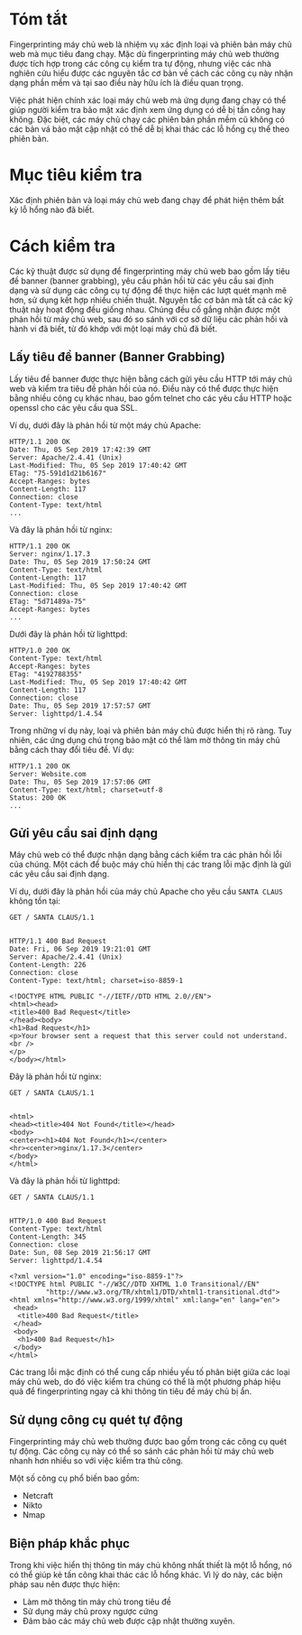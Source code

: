 # Tóm tắt  

Fingerprinting máy chủ web là nhiệm vụ xác định loại và phiên bản máy chủ web mà mục tiêu đang chạy. Mặc dù fingerprinting máy chủ web thường được tích hợp trong các công cụ kiểm tra tự động, nhưng việc các nhà nghiên cứu hiểu được các nguyên tắc cơ bản về cách các công cụ này nhận dạng phần mềm và tại sao điều này hữu ích là điều quan trọng.

Việc phát hiện chính xác loại máy chủ web mà ứng dụng đang chạy có thể giúp người kiểm tra bảo mật xác định xem ứng dụng có dễ bị tấn công hay không. Đặc biệt, các máy chủ chạy các phiên bản phần mềm cũ không có các bản vá bảo mật cập nhật có thể dễ bị khai thác các lỗ hổng cụ thể theo phiên bản.

# Mục tiêu kiểm tra  

Xác định phiên bản và loại máy chủ web đang chạy để phát hiện thêm bất kỳ lỗ hổng nào đã biết.

# Cách kiểm tra  

Các kỹ thuật được sử dụng để fingerprinting máy chủ web bao gồm lấy tiêu đề banner (banner grabbing), yêu cầu phản hồi từ các yêu cầu sai định dạng và sử dụng các công cụ tự động để thực hiện các lượt quét mạnh mẽ hơn, sử dụng kết hợp nhiều chiến thuật. Nguyên tắc cơ bản mà tất cả các kỹ thuật này hoạt động đều giống nhau. Chúng đều cố gắng nhận được một phản hồi từ máy chủ web, sau đó so sánh với cơ sở dữ liệu các phản hồi và hành vi đã biết, từ đó khớp với một loại máy chủ đã biết.

## Lấy tiêu đề banner (Banner Grabbing)  

Lấy tiêu đề banner được thực hiện bằng cách gửi yêu cầu HTTP tới máy chủ web và kiểm tra tiêu đề phản hồi của nó. Điều này có thể được thực hiện bằng nhiều công cụ khác nhau, bao gồm telnet cho các yêu cầu HTTP hoặc openssl cho các yêu cầu qua SSL.

Ví dụ, dưới đây là phản hồi từ một máy chủ Apache:

```
HTTP/1.1 200 OK
Date: Thu, 05 Sep 2019 17:42:39 GMT
Server: Apache/2.4.41 (Unix)
Last-Modified: Thu, 05 Sep 2019 17:40:42 GMT
ETag: "75-591d1d21b6167"
Accept-Ranges: bytes
Content-Length: 117
Connection: close
Content-Type: text/html
...
```

Và đây là phản hồi từ nginx:

```
HTTP/1.1 200 OK
Server: nginx/1.17.3
Date: Thu, 05 Sep 2019 17:50:24 GMT
Content-Type: text/html
Content-Length: 117
Last-Modified: Thu, 05 Sep 2019 17:40:42 GMT
Connection: close
ETag: "5d71489a-75"
Accept-Ranges: bytes
...
```

Dưới đây là phản hồi từ lighttpd:

```
HTTP/1.0 200 OK
Content-Type: text/html
Accept-Ranges: bytes
ETag: "4192788355"
Last-Modified: Thu, 05 Sep 2019 17:40:42 GMT
Content-Length: 117
Connection: close
Date: Thu, 05 Sep 2019 17:57:57 GMT
Server: lighttpd/1.4.54
```

Trong những ví dụ này, loại và phiên bản máy chủ được hiển thị rõ ràng. Tuy nhiên, các ứng dụng chú trọng bảo mật có thể làm mờ thông tin máy chủ bằng cách thay đổi tiêu đề. Ví dụ:

```
HTTP/1.1 200 OK
Server: Website.com
Date: Thu, 05 Sep 2019 17:57:06 GMT
Content-Type: text/html; charset=utf-8
Status: 200 OK
...
```

## Gửi yêu cầu sai định dạng

Máy chủ web có thể được nhận dạng bằng cách kiểm tra các phản hồi lỗi của chúng. Một cách để buộc máy chủ hiển thị các trang lỗi mặc định là gửi các yêu cầu sai định dạng.

Ví dụ, dưới đây là phản hồi của máy chủ Apache cho yêu cầu `SANTA CLAUS` không tồn tại:

```
GET / SANTA CLAUS/1.1


HTTP/1.1 400 Bad Request
Date: Fri, 06 Sep 2019 19:21:01 GMT
Server: Apache/2.4.41 (Unix)
Content-Length: 226
Connection: close
Content-Type: text/html; charset=iso-8859-1

<!DOCTYPE HTML PUBLIC "-//IETF//DTD HTML 2.0//EN">
<html><head>
<title>400 Bad Request</title>
</head><body>
<h1>Bad Request</h1>
<p>Your browser sent a request that this server could not understand.<br />
</p>
</body></html>
```

Đây là phản hồi từ nginx:

```
GET / SANTA CLAUS/1.1


<html>
<head><title>404 Not Found</title></head>
<body>
<center><h1>404 Not Found</h1></center>
<hr><center>nginx/1.17.3</center>
</body>
</html>
```

Và đây là phản hồi từ lighttpd:

```
GET / SANTA CLAUS/1.1


HTTP/1.0 400 Bad Request
Content-Type: text/html
Content-Length: 345
Connection: close
Date: Sun, 08 Sep 2019 21:56:17 GMT
Server: lighttpd/1.4.54

<?xml version="1.0" encoding="iso-8859-1"?>
<!DOCTYPE html PUBLIC "-//W3C//DTD XHTML 1.0 Transitional//EN"
         "http://www.w3.org/TR/xhtml1/DTD/xhtml1-transitional.dtd">
<html xmlns="http://www.w3.org/1999/xhtml" xml:lang="en" lang="en">
 <head>
  <title>400 Bad Request</title>
 </head>
 <body>
  <h1>400 Bad Request</h1>
 </body>
</html>
```

Các trang lỗi mặc định có thể cung cấp nhiều yếu tố phân biệt giữa các loại máy chủ web, do đó việc kiểm tra chúng có thể là một phương pháp hiệu quả để fingerprinting ngay cả khi thông tin tiêu đề máy chủ bị ẩn.

## Sử dụng công cụ quét tự động

Fingerprinting máy chủ web thường được bao gồm trong các công cụ quét tự động. Các công cụ này có thể so sánh các phản hồi từ máy chủ web nhanh hơn nhiều so với việc kiểm tra thủ công.

Một số công cụ phổ biến bao gồm:  
- Netcraft  
- Nikto  
- Nmap  

## Biện pháp khắc phục

Trong khi việc hiển thị thông tin máy chủ không nhất thiết là một lỗ hổng, nó có thể giúp kẻ tấn công khai thác các lỗ hổng khác. Vì lý do này, các biện pháp sau nên được thực hiện:  
- Làm mờ thông tin máy chủ trong tiêu đề  
- Sử dụng máy chủ proxy ngược cứng  
- Đảm bảo các máy chủ web được cập nhật thường xuyên.

<!-- # Thực nghiệm

Thử nghiệm được áp dụng trên trang web quản lý khoá học sinh viên của trường Đại học Phenikaa (đã được giáo viên cho phép): https://canvas.phenikaa-uni.edu.vn/

## Sử dụng BurpSuite để chặn gói tin

- Mở BurpSuite, chuyển sang tab *Proxy*, truy cập/đăng nhập vào trang web.
![alt text](images/6.png)
- Sau khi mở HTTP history, ta kiểm tra một số gói tin và sẽ thấy được -->